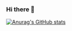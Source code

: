 ### Hi there 👋

[![Anurag's GitHub stats](https://github-readme-stats.vercel.app/api?username=antoniovini47&hide=contribs&show_icons=true)](https://github.com/anuraghazra/github-readme-stats)

<!--
**antoniovini47/antoniovini47** is a ✨ _special_ ✨ repository because its `README.md` (this file) appears on your GitHub profile.

Here are some ideas to get you started:

- 🔭 I’m currently working on ...
- 🌱 I’m currently learning ...
- 👯 I’m looking to collaborate on ...
- 🤔 I’m looking for help with ...
- 💬 Ask me about ...
- 📫 How to reach me: ...
- 😄 Pronouns: ...
- ⚡ Fun fact: ...
-->
